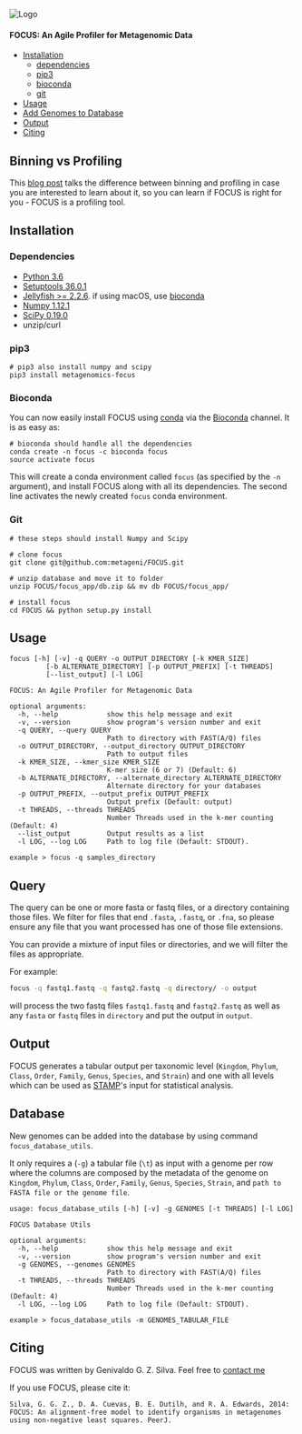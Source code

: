![](logo/focus_small_logo.png "Logo")

#### FOCUS: An Agile Profiler for Metagenomic Data
* [Installation](#installation)
  * [dependencies](#dependencies)
  * [pip3](#pip3)
  * [bioconda](#bioconda)
  * [git](#git)
* [Usage](#usage)
* [Add Genomes to Database](#database)
* [Output](#output)
* [Citing](#citing)

## Binning vs Profiling
This [blog post](https://onestopdataanalysis.com/metagenome-profile/) talks the difference between binning and profiling in case you are interested to learn about it, so you can learn if FOCUS is right for you - FOCUS is a profiling tool.

## Installation
### Dependencies
  - [Python 3.6](http://www.python.org/download)
  - [Setuptools 36.0.1](https://setuptools.readthedocs.io/en/latest/)
  - [Jellyfish >= 2.2.6](https://github.com/gmarcais/Jellyfish/releases/tag/v2.2.6). if using macOS, use [bioconda](https://anaconda.org/bioconda/jellyfish)
  - [Numpy 1.12.1](https://github.com/numpy/numpy)
  - [SciPy 0.19.0](https://github.com/scipy/scipy)
  - unzip/curl

### pip3
	# pip3 also install numpy and scipy
	pip3 install metagenomics-focus

### Bioconda
You can now easily install FOCUS using [conda](https://conda.io) via the
[Bioconda](https://bioconda.github.io/) channel. It is as easy as:

    # bioconda should handle all the dependencies
    conda create -n focus -c bioconda focus
	source activate focus

This will create a conda environment called `focus` (as specified by the
`-n` argument), and install FOCUS along with all its dependencies. The second
line activates the newly created `focus` conda environment.

### Git

	# these steps should install Numpy and Scipy

	# clone focus
	git clone git@github.com:metageni/FOCUS.git

	# unzip database and move it to folder
	unzip FOCUS/focus_app/db.zip && mv db FOCUS/focus_app/

	# install focus
	cd FOCUS && python setup.py install

## Usage
    focus [-h] [-v] -q QUERY -o OUTPUT_DIRECTORY [-k KMER_SIZE]
             [-b ALTERNATE_DIRECTORY] [-p OUTPUT_PREFIX] [-t THREADS]
             [--list_output] [-l LOG]

    FOCUS: An Agile Profiler for Metagenomic Data

    optional arguments:
      -h, --help            show this help message and exit
      -v, --version         show program's version number and exit
      -q QUERY, --query QUERY
                            Path to directory with FAST(A/Q) files
      -o OUTPUT_DIRECTORY, --output_directory OUTPUT_DIRECTORY
                            Path to output files
      -k KMER_SIZE, --kmer_size KMER_SIZE
                            K-mer size (6 or 7) (Default: 6)
      -b ALTERNATE_DIRECTORY, --alternate_directory ALTERNATE_DIRECTORY
                            Alternate directory for your databases
      -p OUTPUT_PREFIX, --output_prefix OUTPUT_PREFIX
                            Output prefix (Default: output)
      -t THREADS, --threads THREADS
                            Number Threads used in the k-mer counting (Default: 4)
      --list_output         Output results as a list
      -l LOG, --log LOG     Path to log file (Default: STDOUT).

    example > focus -q samples_directory

## Query

The query can be one or more fasta or fastq files, or a directory containing those files. We filter for
files that end `.fasta`, `.fastq`, or `.fna`, so please ensure any file that you want processed has one
of those file extensions.

You can provide a mixture of input files or directories, and we will filter the files as appropriate.

For example:

```bash
focus -q fastq1.fastq -q fastq2.fastq -q directory/ -o output
```

will process the two fastq files `fastq1.fastq` and `fastq2.fastq` as well as any `fasta` or `fastq` files in `directory`
and put the output in `output`.


## Output
FOCUS generates a tabular output per taxonomic level (`Kingdom`, `Phylum`, `Class`, `Order`, `Family`, `Genus`, `Species`, and `Strain`) and one with all levels which can be used as [STAMP](http://kiwi.cs.dal.ca/Software/STAMP)'s input for statistical analysis.

## Database
New genomes can be added into the database by using command ``focus_database_utils``. 

It only requires a (``-g``) a tabular file (`\t`) as input with a genome per row where the columns are composed by the metadata
of the genome on `Kingdom`, `Phylum`, `Class`, `Order`, `Family`, `Genus`, `Species`, `Strain`, and `path to FASTA file or the genome file`.


    usage: focus_database_utils [-h] [-v] -g GENOMES [-t THREADS] [-l LOG]
    
    FOCUS Database Utils
    
    optional arguments:
      -h, --help            show this help message and exit
      -v, --version         show program's version number and exit
      -g GENOMES, --genomes GENOMES
                            Path to directory with FAST(A/Q) files
      -t THREADS, --threads THREADS
                            Number Threads used in the k-mer counting (Default: 4)
      -l LOG, --log LOG     Path to log file (Default: STDOUT).
    
    example > focus_database_utils -m GENOMES_TABULAR_FILE


## Citing
FOCUS was written by Genivaldo G. Z. Silva. Feel free to [contact me](mailto:genivaldo.gueiros@gmail.com)

If you use FOCUS, please cite it:

    Silva, G. G. Z., D. A. Cuevas, B. E. Dutilh, and R. A. Edwards, 2014:
    FOCUS: An alignment-free model to identify organisms in metagenomes
    using non-negative least squares. PeerJ.

